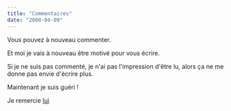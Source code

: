 ```yaml
---
title: "Commentaires"
date: "2004-04-09"
---
```


Vous pouvez à nouveau commenter.

Et moi je vais à nouveau être motivé pour vous écrire.

Si je ne suis pas commenté, je n'ai pas l'impression d'être lu, alors ça ne me donne pas envie d'écrire plus.

Maintenant je suis guéri !

Je remercie [lui](http://glemoule.free.fr/)
